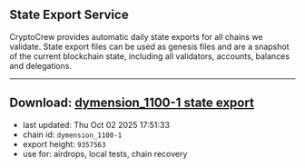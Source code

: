 ## State Export Service
CryptoCrew provides automatic daily state exports for all chains we validate. State export files can be used as genesis files and are a snapshot of the current blockchain state, including all validators, accounts, balances and delegations.

---
**Download: [dymension_1100-1 state export](https://dl-eu2.ccvalidators.com/SERVICE/dymension/dymension_1100-1_export_9357563.json)**
---

- last updated: Thu Oct 02 2025 17:51:33
- chain id: `dymension_1100-1`
- export height: `9357563`
- use for: airdrops, local tests, chain recovery
